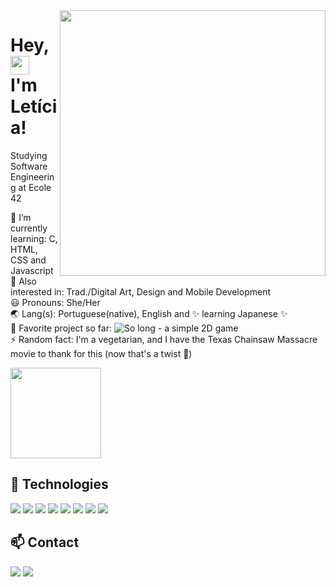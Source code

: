 
<img align="right" height="425em" src="https://user-images.githubusercontent.com/81519349/143610852-a4abc726-0a18-4b9e-8287-55cd316aa6c3.gif"/>
<h1 align="left">Hey, <img src="https://raw.githubusercontent.com/kaueMarques/kaueMarques/master/hi.gif" width="30px"/> I'm Letícia!</h1>

Studying Software Engineering at Ecole 42

🧠 I’m currently learning: C, HTML, CSS and Javascript  
:telescope: Also interested in: Trad./Digital Art, Design and Mobile Development  
😃 Pronouns: She/Her  
:earth_asia: Lang(s): Portuguese(native), English and :sparkles: learning Japanese :sparkles:  
🤩 Favorite project so far: ![So long - a simple 2D game](https://github.com/Leticia-Franca/so_long)  
⚡️ Random fact: I'm a vegetarian, and I have the Texas Chainsaw Massacre movie to thank for this (now that's a twist :thinking:)      

<div align="left"><img height="145em" src="https://github-readme-stats.vercel.app/api?username=Leticia-Franca&icon_color=b179ed&bg_color=4845a3&text_color=a2ffff&hide_border=true&show_icons=true&title_color=b179ed"/></div>

## :toolbox:&nbsp;Technologies 
<img src="https://img.shields.io/badge/C-282045?style=for-the-badge&logo=c&logoColor=white"/> <img src="https://img.shields.io/badge/HTML5-282045?style=for-the-badge&logo=html5&logoColor=white"/> <img src="https://img.shields.io/badge/CSS3-282045?style=for-the-badge&logo=css3&logoColor=white"/>
<img src="https://img.shields.io/badge/JavaScript-282045?style=for-the-badge&logo=javascript&logoColor=F7DF1E"/>
<img src="https://img.shields.io/badge/Markdown-282045?style=for-the-badge&logo=markdown&logoColor=white"/>
<img src="https://img.shields.io/badge/Inkscape-282045?style=for-the-badge&logo=Inkscape&logoColor=white"/>
<img src="https://img.shields.io/badge/GitHub-282045?style=for-the-badge&logo=github&logoColor=white"/>
<img src="https://img.shields.io/badge/Visual_Studio_Code-282045?style=for-the-badge&logo=visual%20studio%20code&logoColor=white"/>

## :mailbox:&nbsp;Contact
<div align="left">
  <a href="mailto:leticiacanum.art@gmail.com" rel="nofollow">
<img src="https://img.shields.io/badge/Gmail-080604?style=for-the-badge&logo=gmail&logoColor=white"></a>
<a href="https://t.me/let_franca" rel="nofollow">
<img src="https://img.shields.io/badge/Telegram-080604?style=for-the-badge&logo=telegram&logoColor=white"></a></div>
